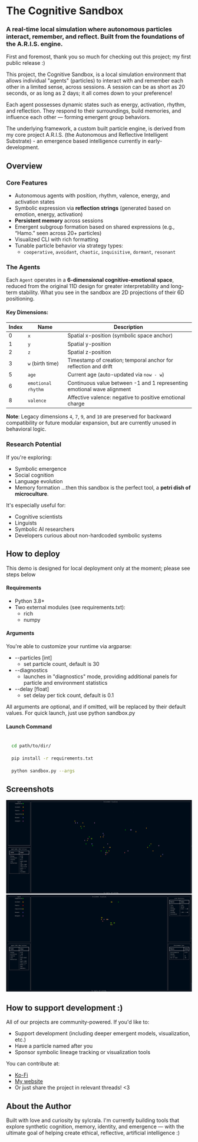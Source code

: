# The Cognitive Sandbox
### A real-time local simulation where autonomous particles interact, remember, and reflect. Built from the foundations of the A.R.I.S. engine.


First and foremost, thank you so much for checking out this project; my first public release :)

This project, the Cognitive Sandbox, is a local simulation environment that allows individual "agents" (particles) to interact with and remember each other in a limited sense, across sessions. A session can be as short as 20 seconds, or as long as 2 days; it all comes down to your preference!

Each agent possesses dynamic states such as energy, activation, rhythm, and reflection. They respond to their surroundings, build memories, and influence each other — forming emergent group behaviors.

The underlying framework, a custom built particle engine, is derived from my core project A.R.I.S. (the Autonomous and Reflective Intelligent Substrate) - an emergence based intelligence currently in early-development.

## Overview 

### Core Features

- Autonomous agents with position, rhythm, valence, energy, and activation states  
- Symbolic expression via **reflection strings** (generated based on emotion, energy, activation)  
- **Persistent memory** across sessions  
- Emergent subgroup formation based on shared expressions (e.g., “Hamo.” seen across 20+ particles)  
- Visualized CLI with rich formatting  
- Tunable particle behavior via strategy types:
  - `cooperative`, `avoidant`, `chaotic`, `inquisitive`, `dormant`, `resonant` 

### The Agents

Each `Agent` operates in a **6-dimensional cognitive-emotional space**, reduced from the original 11D design for greater interpretability and long-term stability. What you see in the sandbox are 2D projections of their 6D positioning.

#### Key Dimensions:

| Index | Name               | Description                                                                 |
|-------|--------------------|-----------------------------------------------------------------------------|
| 0     | `x`                | Spatial x-position (symbolic space anchor)                                  |
| 1     | `y`                | Spatial y-position                                                          |
| 2     | `z`                | Spatial z-position                                                          |
| 3     | `w` (birth time)   | Timestamp of creation; temporal anchor for reflection and drift             |
| 5     | `age`              | Current age (auto-updated via `now - w`)                                    |
| 6     | `emotional rhythm` | Continuous value between -1 and 1 representing emotional wave alignment     |
| 8     | `valence`          | Affective valence: negative to positive emotional charge                    |

**Note**: Legacy dimensions `4`, `7`, `9`, and `10` are preserved for backward compatibility or future modular expansion, but are currently unused in behavioral logic.

### Research Potential

If you're exploring:
 - Symbolic emergence 
 - Social cognition
 - Language evolution 
 - Memory formation
...then this sandbox is the perfect tool, a **petri dish of microculture**.

It's especially useful for:
 - Cognitive scientists
 - Linguists
 - Symbolic AI researchers
 - Developers curious about non-hardcoded symbolic systems

## How to deploy

This demo is designed for local deployment only at the moment; please see steps below


#### Requirements
 - Python 3.8+
 - Two external modules (see requirements.txt):
    - rich
    - numpy


#### Arguments
You're able to customize your runtime via argparse:
 - --particles [int]
    - set particle count, default is 30
 - --diagnostics
    - launches in "diagnostics" mode, providing additional panels for particle and environment statistics
 - --delay [float]
    - set delay per tick count, default is 0.1

All arguments are optional, and if omitted, will be replaced by their default values. For quick launch, just use python sandbox.py


#### Launch Command
```bash
  
  cd path/to/dir/

  pip install -r requirements.txt

  python sandbox.py --args
```


## Screenshots

![Example runtime](screenshots/non_diag_mode.png)
![Diagnostics Mode](screenshots/diagnostics_mode.png)


## How to support development :)

All of our projects are community-powered. If you'd like to:

 - Support development (including deeper emergent models, visualization, etc.)
 - Have a particle named after you
 - Sponsor symbolic lineage tracking or visualization tools 

You can contribute at:

 - [Ko-Fi](https://ko-fi.com/sylcrala)
 - [My website](https://sylcrala.github.io)
 - Or just share the project in relevant threads!
<3

## About the Author

Built with love and curiosity by sylcrala. I'm currently building tools that explore synthetic cognition, memory, identity, and emergence — with the ultimate goal of helping create ethical, reflective, artificial intelligence :)
